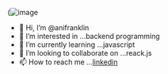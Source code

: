  (![image](https://user-images.githubusercontent.com/79511567/111177200-4c8a5200-85aa-11eb-94b5-ccfeb2871c8b.png)

 
 
- 👋 Hi, I’m @anifranklin
- 👀 I’m interested in ...backend programming
- 🌱 I’m currently learning ...javascript
- 💞️ I’m looking to collaborate on ...reack.js
- 📫 How to reach me ...[linkedin](https://www.linkedin.com/in/ani-chiedozie-b7bb2a207/)


